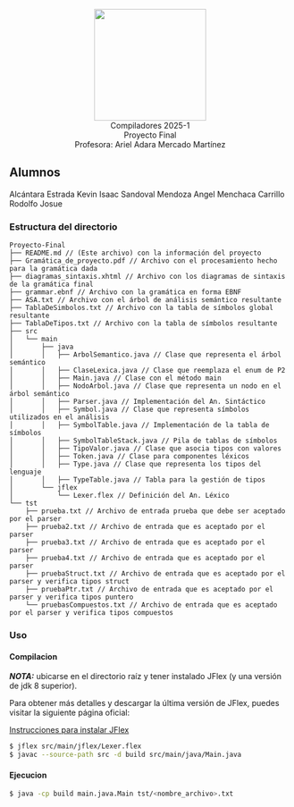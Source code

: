 <p  align="center">
  <img  width="200"  src="https://www.fciencias.unam.mx/sites/default/files/logoFC_2.png"  alt="">  <br>Compiladores  2025-1 <br>
  Proyecto Final <br> Profesora: Ariel Adara Mercado Martínez
</p>

## Alumnos
Alcántara Estrada Kevin Isaac
Sandoval Mendoza Angel
Menchaca Carrillo Rodolfo Josue

### Estructura del directorio

``` 
Proyecto-Final
├── README.md // (Este archivo) con la información del proyecto
├── Gramática_de_proyecto.pdf // Archivo con el procesamiento hecho para la gramática dada
├── diagramas_sintaxis.xhtml // Archivo con los diagramas de sintaxis de la gramática final
├── grammar.ebnf // Archivo con la gramática en forma EBNF
├── ASA.txt // Archivo con el árbol de análisis semántico resultante
├── TablaDeSimbolos.txt // Archivo con la tabla de símbolos global resultante
├── TablaDeTipos.txt // Archivo con la tabla de símbolos resultante
├── src
│   └── main
│       ├── java
│       │   ├── ArbolSemantico.java // Clase que representa el árbol semántico
│       │   ├── ClaseLexica.java // Clase que reemplaza el enum de P2
│       │   ├── Main.java // Clase con el método main
│       │   ├── NodoArbol.java // Clase que representa un nodo en el árbol semántico
│       │   ├── Parser.java // Implementación del An. Sintáctico
│       │   ├── Symbol.java // Clase que representa símbolos utilizados en el análisis
│       │   ├── SymbolTable.java // Implementación de la tabla de símbolos
│       │   ├── SymbolTableStack.java // Pila de tablas de símbolos
│       │   ├── TipoValor.java // Clase que asocia tipos con valores
│       │   ├── Token.java // Clase para componentes léxicos
│       │   ├── Type.java // Clase que representa los tipos del lenguaje
│       │   ├── TypeTable.java // Tabla para la gestión de tipos
│       └── jflex
│           └── Lexer.flex // Definición del An. Léxico
└── tst
    ├── prueba.txt // Archivo de entrada prueba que debe ser aceptado por el parser
    ├── prueba2.txt // Archivo de entrada que es aceptado por el parser
    ├── prueba3.txt // Archivo de entrada que es aceptado por el parser
    ├── prueba4.txt // Archivo de entrada que es aceptado por el parser
    ├── pruebaStruct.txt // Archivo de entrada que es aceptado por el parser y verifica tipos struct
    ├── pruebaPtr.txt // Archivo de entrada que es aceptado por el parser y verifica tipos puntero
    └── pruebasCompuestos.txt // Archivo de entrada que es aceptado por el parser y verifica tipos compuestos
```

### Uso

#### Compilacion

***NOTA:*** ubicarse en el directorio raíz y tener instalado JFlex (y una versión de jdk 8 superior). 

Para obtener más detalles y descargar la última versión de JFlex, puedes visitar la siguiente página oficial:

[Instrucciones para instalar JFlex](https://jflex.de/download.html)


```bash
$ jflex src/main/jflex/Lexer.flex
$ javac --source-path src -d build src/main/java/Main.java
```

#### Ejecucion

```bash
$ java -cp build main.java.Main tst/<nombre_archivo>.txt
```


